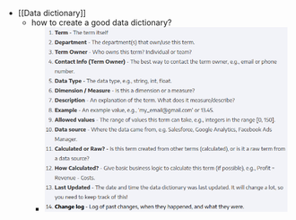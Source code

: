- [[Data dictionary]]
	- how to create a good data dictionary?
		- ![image.png](../assets/image_1670933606653_0.png)